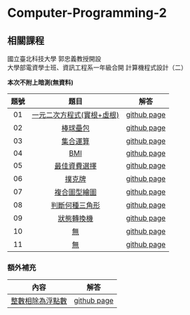 # Computer-Programming-2

## 相關課程
國立臺北科技大學 郭忠義教授開設  
大學部電資學士班、資訊工程系一年級合開 計算機程式設計（二）

**本次不附上暗測(無資料)**

題號 | 題目 | 解答 |
|:--------:|:-------:|:--------:|
| 01 | [一元二次方程式(實根+虛根)](/01/README.md) | [github page](/01) |
| 02 | [棒球壘包](/02/README.md) | [github page](/02) |
| 03 | [集合運算](/03/README.md) | [github page](/03) |
| 04 | [BMI](/04/README.md) | [github page](/04) |
| 05 | [最佳資費選擇](/05/README.md) | [github page](/05) |
| 06 | [撲克牌](/06/README.md) | [github page](/06) |
| 07 | [複合圖型繪圖](/07/README.md) | [github page](/07) |
| 08 | [判斷何種三角形](/08/README.md) | [github page](/08) |
| 09 | [狀態轉換機](/09/README.md) | [github page](/09) |
| 10 | [無](/10/README.md) | [github page](/10) |
| 11 | [無](/11/README.md) | [github page](/11) |

### 額外補充
內容 | 解答 |
|:--------:|:-------:|
| [整數相除為浮點數](/int_to_double/README.md) | [github page](/int_to_double)
